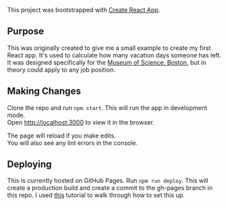 This project was bootstrapped with [Create React App](https://github.com/facebook/create-react-app).

## Purpose

This was originally created to give me a small example to create my first React app. It's used to calculate how many vacation days someone has left. It was designed specifically for the [Museum of Science, Boston](https://www.mos.org), but in theory could apply to any job position.

## Making Changes

Clone the repo and run `npm start`.
This will run the app in development mode.<br />
Open [http://localhost:3000](http://localhost:3000) to view it in the browser.

The page will reload if you make edits.<br />
You will also see any lint errors in the console.

## Deploying

This is currently hosted on GitHub Pages. Run `npm run deploy`. This will create a production build and create a commit to the gh-pages branch in this repo. I used [this](https://github.com/gitname/react-gh-pages/) tutorial to walk through how to set this up.

